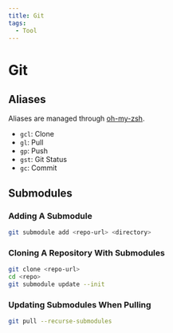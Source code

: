 ```yaml
---
title: Git
tags:
  - Tool
---
```

# Git

## Aliases

Aliases are managed through [oh-my-zsh](/devops/oh-my-zsh).

* `gcl`: Clone
* `gl`: Pull
* `gp`: Push
* `gst`: Git Status
* `gc`: Commit

## Submodules

### Adding A Submodule

```bash
git submodule add <repo-url> <directory>
```

### Cloning A Repository With Submodules

```bash
git clone <repo-url>
cd <repo>
git submodule update --init
```

### Updating Submodules When Pulling

```bash
git pull --recurse-submodules
```
